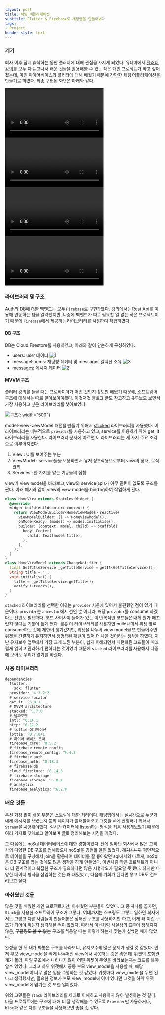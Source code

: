 ```yaml
---
layout: post
title: 채팅 어플리케이션
subtitle: Flutter & Firebase로 채팅앱을 만들어보다
tags:
- Project
header-style: text
---
```


### 계기

퇴사 이후 잠시 휴식하는 동안 플러터에 대해 관심을 가지게 되었다. 유데미에서 [플러터 강의](https://www.udemy.com/course/learn-flutter-dart-to-build-ios-android-apps/)를 모두 다 듣고나서 배운 것들을 활용해볼 수 있는 작은 개인 프로젝트가 하고 싶어졌는데, 마침 파이어베이스와 플러터에 대해 배웠기 때문에 간단한 채팅 어플리케이션을 만들기로 하였다.
최종 구현된 화면은 아래와 같다.

<video width="320" controls>
  <source src="/img/in-post/project/chat/register.mov" type="video/mp4">
</video>
<video width="320" controls>
  <source src="/img/in-post/project/chat/chat.mov" type="video/mp4">
</video>
<video width="320" controls>
  <source src="/img/in-post/project/chat/scrollRead.mov" type="video/mp4">
</video>
<video width="320" controls>
  <source src="/img/in-post/project/chat/newMessage.mov" type="video/mp4">
</video>


### 라이브러리 및 구조

Auth와 DB에 대한 백엔드는 모두 `Firebase`로 구현하였다. 강의에서는 Rest Api를 이용해 연동하는 법을
알려줬지만, 나중에 백엔드가 따로 필요할 일 없는 작은 프로젝트이기 때문에 `Firebase`에서 제공하는 라이브러리를
사용하여 작업하였다.


#### DB 구조

DB는 Cloud Firestore를 사용하였고, 아래와 같이 단순하게 구성하였다. 

- users: user 데이터
![1](/img/in-post/project/chat/db1.png)
- messageRooms: 채팅방 데이터 및 messages 컬렉션 소유
![3](/img/in-post/project/chat/db3.png)
- messages: 메시지 데이터
![2](/img/in-post/project/chat/db2.png)

#### MVVM 구조

플러터 강의를 들을 때는 프로바이더가 어떤 것인지 정도만 배웠기 때문에, 소프트웨어 구조에 대해서는
따로 알아보아야했다. 이것저것 블로그 글도 참고하고 유투브도 보면서 가장 사용하고 싶은 라이브러리를 찾아보았다.

![구조](/img/in-post/project/chat/structure.jpeg){: width="500"}

model-view-viewModel 패턴을 만들기 위해서 [stacked](https://pub.dev/packages/stacked) 라이브러리를 사용했다.
이 라이브러리는 내부적으로 `provider`를 사용하고 있고, service를 이용하기 위해 get_It 라이브러리를 사용한다.
라이브러리 문서에 따르면 이 라이브러리는 세 가지 주요 조각으로 이루어져있다.

1. View : UI를 보여주는 부분
2. ViewModel : service들을 이용하면서 유저 상호작용으로부터 view의 상태, 로직 관리
3. Services : 한 가지를 맡는 기능들의 집합

view가 view model을 바라보고, view와 service(api)가 아무 관련이
없도록 구조를 짠다. 아래 예시와 같이 view와 view model을 binding하여 작업하게 된다.

```dart
class HomeView extends StatelessWidget {
  @override
  Widget build(BuildContext context) {
    return ViewModelBuilder<HomeViewModel>.reactive(
      viewModelBuilder: () => HomeViewModel(),
      onModelReady: (model) => model.initialise(),
      builder: (context, model, child) => Scaffold(
        body: Center(
          child: Text(model.title),
        ),
      ),
    );
  }
}
class HomeViewModel extends ChangeNotifier {
  final GetTitleService _getTitleService = getIt<GetTitleService>();
  String title = '';
  void initialise() {
    title = _getTitleService.getTitle();
    notifyListeners();
  }
}
```

`stacked` 라이브러리를 선택한 이유는 `provider` 사용에 있어서 불편했던 점이 있기 때문이다.
`provider`는 `ancestor`에서 선언 뿐 아니라, 해당 `provider`를 consume 하겠다는 선언도 필요하다.
코드 사이사이 들어가 있는 이 반복적인 코드들은 내게 뭔가 매끄럽지 않다는 기분이 들게 했다.
물론 이 라이브러리를 사용하면 build내에서 위젯 별로 consume하는 것에 제한이 생기겠지만, 위젯을 나누어
view model을 또 만들어주면 위젯을 간결하게 유지하면서 정형화된 패턴이 있어 더 나을 것이라는 생각을 하였다.
지난 유지보수 업무에서 가장 크게 느낀 부분이, 쉽게 이해되면서 패턴화된 코드들이 매끄럽게 읽히고 관리하기 
편하다는 것이었기 때문에 `stacked` 라이브러리를 사용해서 나중에 보아도 무리가 없기를 바랬다.


### 사용 라이브러리
```dart
dependencies:
  flutter:
    sdk: flutter
  provider: ^4.3.2+2
  # service locator
  get_it: ^5.0.1
  # MVVM architecture
  stacked: ^1.7.6
  # 날짜포맷
  intl: ^0.16.1
  http: ^0.12.2
  # lottie 에니메이션
  lottie: ^0.7.0+1
  # 파이어 베이스 코어
  firebase_core: ^0.5.2
  # firebase remote config
  firebase_remote_config: ^0.4.2
  # firebase auth
  firebase_auth: ^0.18.3
  # firebase db
  cloud_firestore: ^0.14.3
  # firebase storage
  firebase_storage: ^5.0.1
  # analytics
  firebase_analytics: ^6.2.0
```

### 배운 것들

우선 가장 많이 배운 부분은 스트림에 대한 처리이다. 채팅앱에서는 실시간으로 누군가 내게 메시지를
보냈는지 등의 데이터가 흘러들어오고 그것을 ui에 반영하기 위해서 `Stream`을 사용해야했다.
실시간 데이터에 listen하는 형식을 처음 사용해보았기 때문에 여러 가지로 찾아보고 알아보며
[글](/2020/12/18/스트림)로 정리해보는 시간을 가졌다.

그 다음에는 noSql 데이터베이스에 대한 경험이었다. 전에 일하던 회사에서 많은 고객사의 다양한
DB 구조를 접해왔으나 noSql을 경험할 일은 없었다. ~~레거시니까~~
평면적으로 테이블을 구성해서 join을 활용하여 데이터를 잘 뽑아왔던 sql에서와 다르게, noSql은
DB 구조를 잡는 것에도 많은 생각을 하게 만들었다. 이번처럼 작은 프로젝트가 아니라 더 관계적이고
복잡한 구조가 필요하다면 많은 시행착오가 필요할 듯 했다. 하지만 다양한 데이터 형식을 삽입하는 것은
꽤 재밌었고, 다음에 기회가 된다면 몽고 DB도 건드려보고 싶다.

### 아쉬웠던 것들

많은 것을 배웠던 개인 프로젝트지만, 아쉬웠던 부분들이 있었다. 그 중 하나를 꼽자면, `Stack`을 사용한
소프트웨어 구조가 그렇다. 여태까지는 스프링도 그렇고 일하던 회사에서도 그렇고 다른 사람들이 만들어놓은
정해진 구조를 사용하기만 하고, 이게 왜 이런 구조가 되어야 하는지 생각해본 적이 없었다. 따라서 이번처럼
사실상의 표준이 정해지지 않은, ~~구글링도 할 수 없는~~ 구조를 적용할 때는 이렇게 하는게 맞는가 싶었던 때가
많았다.

완성을 한 뒤 내가 짜놓은 구조를 바라보니, 유지보수에 많은 문제가 생길 것 같았다.
먼저 부모 view_model을 작게 나누어진 view에서 사용하는 것은 좋은데, 위젯의 포함관계가
폴더, 파일 구조에서 나타나지 않아 어떤 위젯이 무엇을 바라보는지는 코드를 봐야 알수 있었다.
그리고 하위 위젯에서 공통 부모 view_model을 사용할 때, 해당 view_model이 너무 많은 일을 수행하는 것
같았다. 위젯마다 view_model을 두면 된다고 생각했지만, 필요한 정보가 부모 view_model에 이미 있다면
그것을 하위 위젯 view_model에 넘기는 것 또한 일이었다.

위의 고민들은 `Stack` 라이브러리를 제대로 이해하고 사용하지 않아 발생하는 것 같다.
다음 프로젝트에는 구조에 대해 더 잘 생각해볼 수 있도록 `Provider`만 사용하거나, `bloc`과 같은 다른
구조들을 사용해보면 좋을 것 같다.